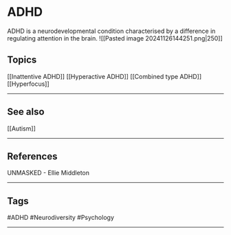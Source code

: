 # ADHD

ADHD is a neurodevelopmental condition characterised by a difference in regulating attention in the brain.
![[Pasted image 20241126144251.png|250]]
## Topics

[[Inattentive ADHD]]
 [[Hyperactive ADHD]]
[[Combined type ADHD]]
[[Hyperfocus]]

---
## See also

[[Autism]]

---
## References

UNMASKED - Ellie Middleton

---
## Tags

#ADHD #Neurodiversity #Psychology 

---

